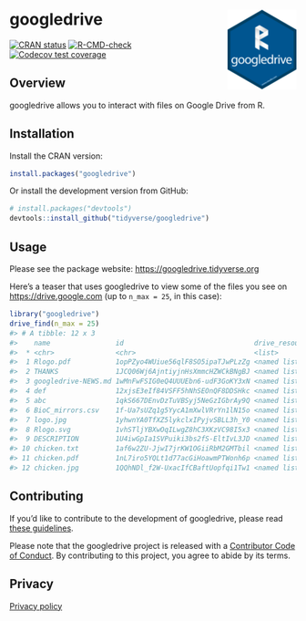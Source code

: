 
<!-- README.md is generated from README.Rmd. Please edit that file -->

# googledrive <img src="man/figures/logo.png" align="right" height=140/>

<!-- badges: start -->

[![CRAN
status](https://www.r-pkg.org/badges/version/googledrive)](https://CRAN.R-project.org/package=googledrive)
[![R-CMD-check](https://github.com/tidyverse/googledrive/workflows/R-CMD-check/badge.svg)](https://github.com/tidyverse/googledrive/actions)
[![Codecov test
coverage](https://codecov.io/gh/tidyverse/googledrive/branch/master/graph/badge.svg)](https://codecov.io/gh/tidyverse/googledrive?branch=master)
<!-- badges: end -->

## Overview

googledrive allows you to interact with files on Google Drive from R.

## Installation

Install the CRAN version:

``` r
install.packages("googledrive")
```

Or install the development version from GitHub:

``` r
# install.packages("devtools")
devtools::install_github("tidyverse/googledrive")
```

## Usage

Please see the package website: <https://googledrive.tidyverse.org>

Here’s a teaser that uses googledrive to view some of the files you see
on <https://drive.google.com> (up to `n_max = 25`, in this case):

``` r
library("googledrive")
drive_find(n_max = 25)
#> # A tibble: 12 x 3
#>    name                id                                drive_resource   
#>  * <chr>               <chr>                             <list>           
#>  1 Rlogo.pdf           1opPZyo4WUiue56qlF8SO5ipaTJwPLzZg <named list [39]>
#>  2 THANKS              1JCQ06Wj6AjntiyjnHsXmmcHZWCkBNgBJ <named list [39]>
#>  3 googledrive-NEWS.md 1wMnFwFSIG0eQ4UUUEbn6-udF3GoKY3xN <named list [38]>
#>  4 def                 12xjsE3eIf84VSFF5hNhSEOnQF8DDSHkc <named list [32]>
#>  5 abc                 1qkS667DEnvDzTuVBSyj5NeGzIGbrAy9Q <named list [32]>
#>  6 BioC_mirrors.csv    1f-Ua7sUZq1g5YycA1mXwlVRrYn1lN15o <named list [38]>
#>  7 logo.jpg            1yhwnYA0TfXZ5lykclxIPyjvSBLL3h_Y0 <named list [40]>
#>  8 Rlogo.svg           1vhSTljYBXwOqILwgZ8hC3XKzVC98I5x3 <named list [40]>
#>  9 DESCRIPTION         1U4iwGpIa1SVPuiki3bs2fS-EltIvL3JD <named list [39]>
#> 10 chicken.txt         1af6w2ZU-JjwI7jrKW1OGiiRbM2GMTbil <named list [39]>
#> 11 chicken.pdf         1nL7iro5YQLt1d77acGiHoawmPTWonh6p <named list [39]>
#> 12 chicken.jpg         1QQhNDl_f2W-UxacIfCBaftUopfqi1Tw1 <named list [40]>
```

## Contributing

If you’d like to contribute to the development of googledrive, please
read [these
guidelines](https://googledrive.tidyverse.org/CONTRIBUTING.html).

Please note that the googledrive project is released with a [Contributor
Code of
Conduct](https://googledrive.tidyverse.org/CODE_OF_CONDUCT.html). By
contributing to this project, you agree to abide by its terms.

## Privacy

[Privacy policy](https://www.tidyverse.org/google_privacy_policy)
